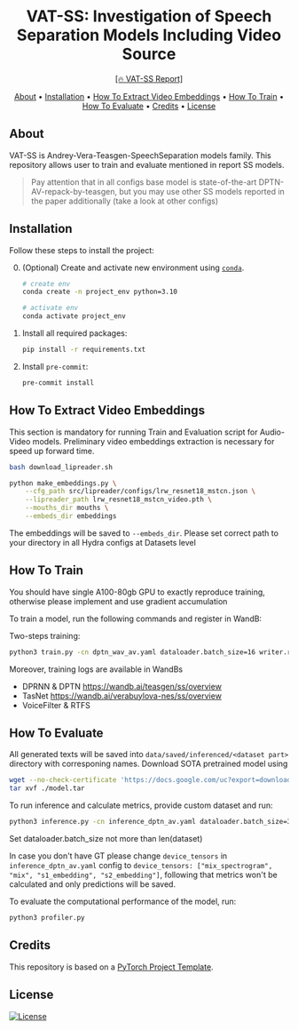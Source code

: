 <div align="center">

# VAT-SS: Investigation of Speech Separation Models Including Video Source

[\[🔥 VAT-SS Report\]](docs/paper.pdf)

</div>

<p align="center">
  <a href="#about">About</a> •
  <a href="#installation">Installation</a> •
  <a href="#how-to-extract-video-embeddings">How To Extract Video Embeddings</a> •
  <a href="#how-to-train">How To Train</a> •
  <a href="#how-to-evaluate">How To Evaluate</a> •
  <a href="#credits">Credits</a> •
  <a href="#license">License</a>
</p>

## About

VAT-SS is Andrey-Vera-Teasgen-SpeechSeparation models family. This repository allows user to train and evaluate mentioned in report SS models.

> Pay attention that in all configs base model is state-of-the-art DPTN-AV-repack-by-teasgen, but you may use other SS models reported in the paper additionally (take a look at other configs)

## Installation

Follow these steps to install the project:

0. (Optional) Create and activate new environment using [`conda`](https://conda.io/projects/conda/en/latest/user-guide/getting-started.html).

   ```bash
   # create env
   conda create -n project_env python=3.10

   # activate env
   conda activate project_env
   ```

1. Install all required packages:

   ```bash
   pip install -r requirements.txt
   ```

2. Install `pre-commit`:
   ```bash
   pre-commit install
   ```

## How To Extract Video Embeddings
This section is mandatory for running Train and Evaluation script for Audio-Video models. Preliminary video embeddings extraction is necessary for speed up forward time.
```bash
bash download_lipreader.sh

python make_embeddings.py \
    --cfg_path src/lipreader/configs/lrw_resnet18_mstcn.json \
    --lipreader_path lrw_resnet18_mstcn_video.pth \
    --mouths_dir mouths \
    --embeds_dir embeddings
```
The embeddings will be saved to `--embeds_dir`. Please set correct path to your directory in all Hydra configs at Datasets level

## How To Train
You should have single A100-80gb GPU to exactly reproduce training, otherwise please implement and use gradient accumulation

To train a model, run the following commands and register in WandB:

Two-steps training:
```bash
python3 train.py -cn dptn_wav_av.yaml dataloader.batch_size=16 writer.run_name=av_dptn_wav_av_v1_video_tanh_gate
```

Moreover, training logs are available in WandBs

- DPRNN & DPTN https://wandb.ai/teasgen/ss/overview
- TasNet https://wandb.ai/verabuylova-nes/ss/overview
- VoiceFilter & RTFS

## How To Evaluate
All generated texts will be saved into `data/saved/inferenced/<dataset part>` directory with corresponing names. Download SOTA pretrained model using
```bash
wget --no-check-certificate 'https://docs.google.com/uc?export=download&id=1egOSgh3qaADxWpxd379nmhLrfZ-5xYEf' -O ./model.tar
tar xvf ./model.tar
```

To run inference and calculate metrics, provide custom dataset and run:
   ```bash
   python3 inference.py -cn inference_dptn_av.yaml dataloader.batch_size=32 inferencer.from_pretrained=model_best.pth
   ```
   Set dataloader.batch_size not more than len(dataset)

   In case you don't have GT please change `device_tensors` in `inference_dptn_av.yaml` config to `device_tensors: ["mix_spectrogram", "mix", "s1_embedding", "s2_embedding"]`, following that metrics won't be calculated and only predictions will be saved.

To evaluate the computational performance of the model, run:
   ```bash
   python3 profiler.py
   ```
## Credits

This repository is based on a [PyTorch Project Template](https://github.com/Blinorot/pytorch_project_template).

## License

[![License](https://img.shields.io/badge/license-MIT-blue.svg)](/LICENSE)
